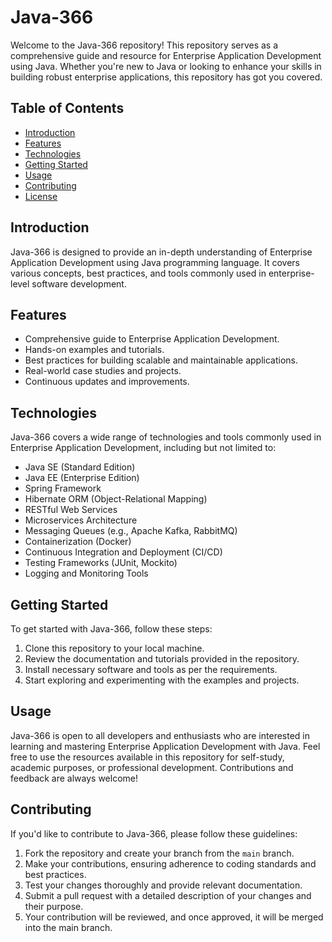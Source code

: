 # Java-366

Welcome to the Java-366 repository! This repository serves as a comprehensive guide and resource for Enterprise Application Development using Java. Whether you're new to Java or looking to enhance your skills in building robust enterprise applications, this repository has got you covered.

## Table of Contents

- [Introduction](#introduction)
- [Features](#features)
- [Technologies](#technologies)
- [Getting Started](#getting-started)
- [Usage](#usage)
- [Contributing](#contributing)
- [License](#license)

## Introduction

Java-366 is designed to provide an in-depth understanding of Enterprise Application Development using Java programming language. It covers various concepts, best practices, and tools commonly used in enterprise-level software development.

## Features

- Comprehensive guide to Enterprise Application Development.
- Hands-on examples and tutorials.
- Best practices for building scalable and maintainable applications.
- Real-world case studies and projects.
- Continuous updates and improvements.

## Technologies

Java-366 covers a wide range of technologies and tools commonly used in Enterprise Application Development, including but not limited to:

- Java SE (Standard Edition)
- Java EE (Enterprise Edition)
- Spring Framework
- Hibernate ORM (Object-Relational Mapping)
- RESTful Web Services
- Microservices Architecture
- Messaging Queues (e.g., Apache Kafka, RabbitMQ)
- Containerization (Docker)
- Continuous Integration and Deployment (CI/CD)
- Testing Frameworks (JUnit, Mockito)
- Logging and Monitoring Tools

## Getting Started

To get started with Java-366, follow these steps:

1. Clone this repository to your local machine.
2. Review the documentation and tutorials provided in the repository.
3. Install necessary software and tools as per the requirements.
4. Start exploring and experimenting with the examples and projects.

## Usage

Java-366 is open to all developers and enthusiasts who are interested in learning and mastering Enterprise Application Development with Java. Feel free to use the resources available in this repository for self-study, academic purposes, or professional development. Contributions and feedback are always welcome!

## Contributing

If you'd like to contribute to Java-366, please follow these guidelines:

1. Fork the repository and create your branch from the `main` branch.
2. Make your contributions, ensuring adherence to coding standards and best practices.
3. Test your changes thoroughly and provide relevant documentation.
4. Submit a pull request with a detailed description of your changes and their purpose.
5. Your contribution will be reviewed, and once approved, it will be merged into the main branch.

